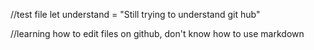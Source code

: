 //test file
let understand = "Still trying to understand git hub"


//learning how to edit files on github, don't know how to use markdown
